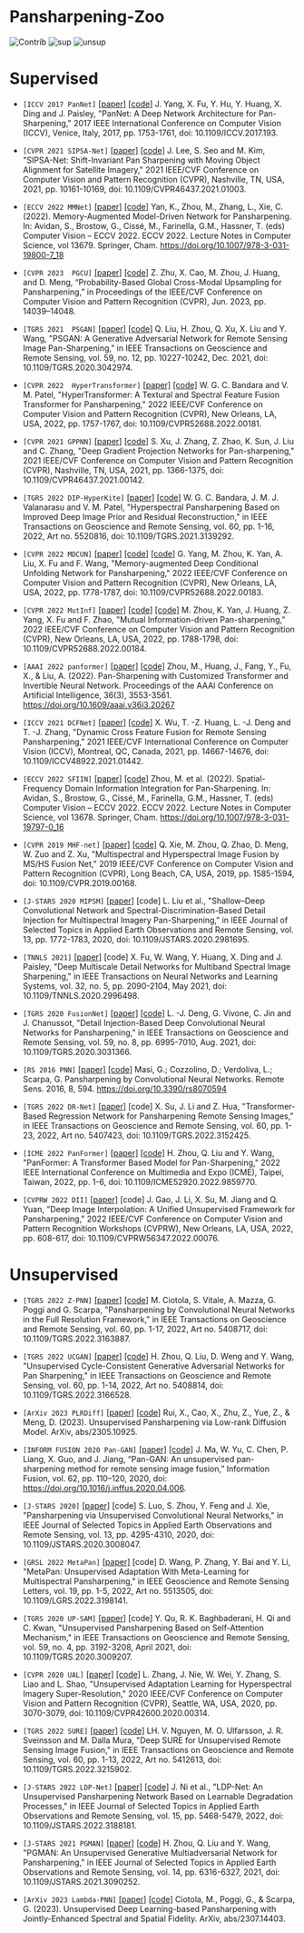 # Pansharpening-Zoo

<img src="https://img.shields.io/badge/Contributions-Welcome-278ea5" alt="Contrib"/>  <img src="https://img.shields.io/badge/Supervised-21-FF6F00" alt="sup"/>  <img src="https://img.shields.io/badge/Unsupervised-12-FF6F00" alt="unsup"/>

# 	Supervised

- `[ICCV 2017 PanNet]`  [[paper]](https://ieeexplore.ieee.org/document/8237455) [[code]](https://github.com/oyam/PanNet-Landsat) J. Yang, X. Fu, Y. Hu, Y. Huang, X. Ding and J. Paisley, "PanNet: A Deep Network Architecture for Pan-Sharpening," 2017 IEEE International Conference on Computer Vision (ICCV), Venice, Italy, 2017, pp. 1753-1761, doi: 10.1109/ICCV.2017.193.

- `[CVPR 2021 SIPSA-Net]` [[paper]](https://ieeexplore.ieee.org/document/9578431) [[code]](https://github.com/brachiohyup/SIPSA) J. Lee, S. Seo and M. Kim, "SIPSA-Net: Shift-Invariant Pan Sharpening with Moving Object Alignment for Satellite Imagery," 2021 IEEE/CVF Conference on Computer Vision and Pattern Recognition (CVPR), Nashville, TN, USA, 2021, pp. 10161-10169, doi: 10.1109/CVPR46437.2021.01003. 

- `[ECCV 2022 MMNet]` [[paper]](https://link.springer.com/chapter/10.1007/978-3-031-19800-7_18) [[code]](https://github.com/Keyu-Yan/MMNet) Yan, K., Zhou, M., Zhang, L., Xie, C. (2022). Memory-Augmented Model-Driven Network for Pansharpening. In: Avidan, S., Brostow, G., Cissé, M., Farinella, G.M., Hassner, T. (eds) Computer Vision – ECCV 2022. ECCV 2022. Lecture Notes in Computer Science, vol 13679. Springer, Cham. https://doi.org/10.1007/978-3-031-19800-7_18 

- `[CVPR 2023  PGCU]` [[paper]](https://arxiv.org/abs/2303.13659) [[code]](https://github.com/Zeyu-Zhu/PGCU) Z. Zhu, X. Cao, M. Zhou, J. Huang, and D. Meng, “Probability-Based Global Cross-Modal Upsampling for Pansharpening,” in Proceedings of the IEEE/CVF Conference on Computer Vision and Pattern Recognition (CVPR), Jun. 2023, pp. 14039–14048. 

- `[TGRS 2021  PSGAN]` [[paper]](https://ieeexplore.ieee.org/document/9306912) [[code]](https://github.com/zhysora/PSGan-Family) Q. Liu, H. Zhou, Q. Xu, X. Liu and Y. Wang, "PSGAN: A Generative Adversarial Network for Remote Sensing Image Pan-Sharpening," in IEEE Transactions on Geoscience and Remote Sensing, vol. 59, no. 12, pp. 10227-10242, Dec. 2021, doi: 10.1109/TGRS.2020.3042974. 

- `[CVPR 2022  HyperTransformer]` [[paper]](https://ieeexplore.ieee.org/document/9880014) [[code]](https://github.com/wgcban/HyperTransformer) W. G. C. Bandara and V. M. Patel, "HyperTransformer: A Textural and Spectral Feature Fusion Transformer for Pansharpening," 2022 IEEE/CVF Conference on Computer Vision and Pattern Recognition (CVPR), New Orleans, LA, USA, 2022, pp. 1757-1767, doi: 10.1109/CVPR52688.2022.00181. 

- `[CVPR 2021 GPPNN]` [[paper]](https://ieeexplore.ieee.org/document/9578619) [[code]](https://github.com/shuangxu96/GPPNN) S. Xu, J. Zhang, Z. Zhao, K. Sun, J. Liu and C. Zhang, "Deep Gradient Projection Networks for Pan-sharpening," 2021 IEEE/CVF Conference on Computer Vision and Pattern Recognition (CVPR), Nashville, TN, USA, 2021, pp. 1366-1375, doi: 10.1109/CVPR46437.2021.00142.  

- `[TGRS 2022 DIP-HyperKite]` [[paper]](https://ieeexplore.ieee.org/document/9664535) [[code]](https://github.com/wgcban/DIP-HyperKite) W. G. C. Bandara, J. M. J. Valanarasu and V. M. Patel, "Hyperspectral Pansharpening Based on Improved Deep Image Prior and Residual Reconstruction," in IEEE Transactions on Geoscience and Remote Sensing, vol. 60, pp. 1-16, 2022, Art no. 5520816, doi: 10.1109/TGRS.2021.3139292.  
  
- `[CVPR 2022 MDCUN]` [[paper]](https://ieeexplore.ieee.org/document/9880283) [[code]](https://github.com/manman1995/Awaresome-pansharpening) [[code]](https://github.com/yggame/MDCUN) G. Yang, M. Zhou, K. Yan, A. Liu, X. Fu and F. Wang, "Memory-augmented Deep Conditional Unfolding Network for Pansharpening," 2022 IEEE/CVF Conference on Computer Vision and Pattern Recognition (CVPR), New Orleans, LA, USA, 2022, pp. 1778-1787, doi: 10.1109/CVPR52688.2022.00183.
  
- `[CVPR 2022 MutInf]` [[paper]](https://ieeexplore.ieee.org/document/9880283) [[code]](https://github.com/manman1995/Awaresome-pansharpening) [[code]](https://github.com/manman1995/Mutual-Information-driven-Pan-sharpening) M. Zhou, K. Yan, J. Huang, Z. Yang, X. Fu and F. Zhao, "Mutual Information-driven Pan-sharpening," 2022 IEEE/CVF Conference on Computer Vision and Pattern Recognition (CVPR), New Orleans, LA, USA, 2022, pp. 1788-1798, doi: 10.1109/CVPR52688.2022.00184.
  
- `[AAAI 2022 panformer]` [[paper]](https://ojs.aaai.org/index.php/AAAI/article/view/20267) [[code]](https://github.com/manman1995/Awaresome-pansharpening) Zhou, M., Huang, J., Fang, Y., Fu, X., & Liu, A. (2022). Pan-Sharpening with Customized Transformer and Invertible Neural Network. Proceedings of the AAAI Conference on Artificial Intelligence, 36(3), 3553-3561. https://doi.org/10.1609/aaai.v36i3.20267

- `[ICCV 2021 DCFNet]` [[paper]](https://ieeexplore.ieee.org/document/9710135) [[code]](https://github.com/XiaoXiao-Woo/UDL) X. Wu, T. -Z. Huang, L. -J. Deng and T. -J. Zhang, "Dynamic Cross Feature Fusion for Remote Sensing Pansharpening," 2021 IEEE/CVF International Conference on Computer Vision (ICCV), Montreal, QC, Canada, 2021, pp. 14667-14676, doi: 10.1109/ICCV48922.2021.01442.

- `[ECCV 2022 SFIIN]` [[paper]](https://link.springer.com/chapter/10.1007/978-3-031-19797-0_16) [[code]](https://github.com/manman1995/Awaresome-pansharpening) Zhou, M. et al. (2022). Spatial-Frequency Domain Information Integration for Pan-Sharpening. In: Avidan, S., Brostow, G., Cissé, M., Farinella, G.M., Hassner, T. (eds) Computer Vision – ECCV 2022. ECCV 2022. Lecture Notes in Computer Science, vol 13678. Springer, Cham. https://doi.org/10.1007/978-3-031-19797-0_16

- `[CVPR 2019 MHF-net]` [[paper]](https://ieeexplore.ieee.org/document/8953470) [[code]](https://github.com/XieQi2015/MHF-net) Q. Xie, M. Zhou, Q. Zhao, D. Meng, W. Zuo and Z. Xu, "Multispectral and Hyperspectral Image Fusion by MS/HS Fusion Net," 2019 IEEE/CVF Conference on Computer Vision and Pattern Recognition (CVPR), Long Beach, CA, USA, 2019, pp. 1585-1594, doi: 10.1109/CVPR.2019.00168.
  
- `[J-STARS 2020 MIPSM]` [[paper]](https://ieeexplore.ieee.org/document/9042292) [code] L. Liu et al., "Shallow–Deep Convolutional Network and Spectral-Discrimination-Based Detail Injection for Multispectral Imagery Pan-Sharpening," in IEEE Journal of Selected Topics in Applied Earth Observations and Remote Sensing, vol. 13, pp. 1772-1783, 2020, doi: 10.1109/JSTARS.2020.2981695.
  
- `[TNNLS 2021]` [[paper]](https://ieeexplore.ieee.org/document/9106801) [code] X. Fu, W. Wang, Y. Huang, X. Ding and J. Paisley, "Deep Multiscale Detail Networks for Multiband Spectral Image Sharpening," in IEEE Transactions on Neural Networks and Learning Systems, vol. 32, no. 5, pp. 2090-2104, May 2021, doi: 10.1109/TNNLS.2020.2996498.
  
- `[TGRS 2020 FusionNet]` [[paper]](https://ieeexplore.ieee.org/document/9240949) [[code]](https://github.com/liangjiandeng/FusionNet) L. -J. Deng, G. Vivone, C. Jin and J. Chanussot, "Detail Injection-Based Deep Convolutional Neural Networks for Pansharpening," in IEEE Transactions on Geoscience and Remote Sensing, vol. 59, no. 8, pp. 6995-7010, Aug. 2021, doi: 10.1109/TGRS.2020.3031366.
  
- `[RS 2016 PNN]` [[paper]](https://www.mdpi.com/2072-4292/8/7/594) [[code]](https://github.com/shenkqtx/PNN) Masi, G.; Cozzolino, D.; Verdoliva, L.; Scarpa, G. Pansharpening by Convolutional Neural Networks. Remote Sens. 2016, 8, 594. https://doi.org/10.3390/rs8070594
  
- `[TGRS 2022 DR-Net]` [[paper]](https://ieeexplore.ieee.org/document/9715116/) [code] X. Su, J. Li and Z. Hua, "Transformer-Based Regression Network for Pansharpening Remote Sensing Images," in IEEE Transactions on Geoscience and Remote Sensing, vol. 60, pp. 1-23, 2022, Art no. 5407423, doi: 10.1109/TGRS.2022.3152425.


- `[ICME 2022 PanFormer]` [[paper]](https://ieeexplore.ieee.org/document/9859770/) [[code]](https://github.com/zhysora/PanFormer) H. Zhou, Q. Liu and Y. Wang, "PanFormer: A Transformer Based Model for Pan-Sharpening," 2022 IEEE International Conference on Multimedia and Expo (ICME), Taipei, Taiwan, 2022, pp. 1-6, doi: 10.1109/ICME52920.2022.9859770.

- `[CVPRW 2022 DII]` [[paper]](https://ieeexplore.ieee.org/document/9857173) [code] J. Gao, J. Li, X. Su, M. Jiang and Q. Yuan, "Deep Image Interpolation: A Unified Unsupervised Framework for Pansharpening," 2022 IEEE/CVF Conference on Computer Vision and Pattern Recognition Workshops (CVPRW), New Orleans, LA, USA, 2022, pp. 608-617, doi: 10.1109/CVPRW56347.2022.00076.



# Unsupervised

+ `[TGRS 2022 Z-PNN]` [[paper]](https://ieeexplore.ieee.org/document/9745494) [[code]](https://github.com/matciotola/Z-PNN) M. Ciotola, S. Vitale, A. Mazza, G. Poggi and G. Scarpa, "Pansharpening by Convolutional Neural Networks in the Full Resolution Framework," in IEEE Transactions on Geoscience and Remote Sensing, vol. 60, pp. 1-17, 2022, Art no. 5408717, doi: 10.1109/TGRS.2022.3163887. 

+ `[TGRS 2022 UCGAN]` [[paper]](https://ieeexplore.ieee.org/document/9755137) [[code]](https://github.com/zhysora/UCGAN) H. Zhou, Q. Liu, D. Weng and Y. Wang, "Unsupervised Cycle-Consistent Generative Adversarial Networks for Pan Sharpening," in IEEE Transactions on Geoscience and Remote Sensing, vol. 60, pp. 1-14, 2022, Art no. 5408814, doi: 10.1109/TGRS.2022.3166528. 
  
+ `[ArXiv 2023 PLRDiff]` [[paper]](https://arxiv.org/abs/2305.10925) [[code]](https://github.com/xyrui/PLRDiff) Rui, X., Cao, X., Zhu, Z., Yue, Z., & Meng, D. (2023). Unsupervised Pansharpening via Low-rank Diffusion Model. ArXiv, abs/2305.10925.

+ `[INFORM FUSION 2020 Pan-GAN]` [[paper]](https://www.sciencedirect.com/science/article/abs/pii/S1566253520302591) [[code]](https://github.com/yuwei998/PanGAN) J. Ma, W. Yu, C. Chen, P. Liang, X. Guo, and J. Jiang, “Pan-GAN: An unsupervised pan-sharpening method for remote sensing image fusion,” Information Fusion, vol. 62, pp. 110–120, 2020, doi: https://doi.org/10.1016/j.inffus.2020.04.006.

+ `[J-STARS 2020]` [[paper]](https://ieeexplore.ieee.org/document/9136909) [code] S. Luo, S. Zhou, Y. Feng and J. Xie, "Pansharpening via Unsupervised Convolutional Neural Networks," in IEEE Journal of Selected Topics in Applied Earth Observations and Remote Sensing, vol. 13, pp. 4295-4310, 2020, doi: 10.1109/JSTARS.2020.3008047. 

+ `[GRSL 2022 MetaPan]` [[paper]](https://ieeexplore.ieee.org/document/9854889) [code] D. Wang, P. Zhang, Y. Bai and Y. Li, "MetaPan: Unsupervised Adaptation With Meta-Learning for Multispectral Pansharpening," in IEEE Geoscience and Remote Sensing Letters, vol. 19, pp. 1-5, 2022, Art no. 5513505, doi: 10.1109/LGRS.2022.3198141.

+ `[TGRS 2020 UP-SAM]` [[paper]](https://ieeexplore.ieee.org/document/9146721) [code] Y. Qu, R. K. Baghbaderani, H. Qi and C. Kwan, "Unsupervised Pansharpening Based on Self-Attention Mechanism," in IEEE Transactions on Geoscience and Remote Sensing, vol. 59, no. 4, pp. 3192-3208, April 2021, doi: 10.1109/TGRS.2020.3009207.

+ `[CVPR 2020 UAL]` [[paper]](https://ieeexplore.ieee.org/document/9157441) [[code]](https://github.com/JiangtaoNie/UAL) L. Zhang, J. Nie, W. Wei, Y. Zhang, S. Liao and L. Shao, "Unsupervised Adaptation Learning for Hyperspectral Imagery Super-Resolution," 2020 IEEE/CVF Conference on Computer Vision and Pattern Recognition (CVPR), Seattle, WA, USA, 2020, pp. 3070-3079, doi: 10.1109/CVPR42600.2020.00314.

+ `[TGRS 2022 SURE]` [[paper]](https://ieeexplore.ieee.org/document/9924190) [[code]](https://github.com/hvn2/Deep-SURE-Fusion) LH. V. Nguyen, M. O. Ulfarsson, J. R. Sveinsson and M. Dalla Mura, "Deep SURE for Unsupervised Remote Sensing Image Fusion," in IEEE Transactions on Geoscience and Remote Sensing, vol. 60, pp. 1-13, 2022, Art no. 5412613, doi: 10.1109/TGRS.2022.3215902.

+ `[J-STARS 2022 LDP-Net]` [[paper]](https://ieeexplore.ieee.org/document/9814841) [[code]](https://github.com/suifenglian/LDP-Net) J. Ni et al., "LDP-Net: An Unsupervised Pansharpening Network Based on Learnable Degradation Processes," in IEEE Journal of Selected Topics in Applied Earth Observations and Remote Sensing, vol. 15, pp. 5468-5479, 2022, doi: 10.1109/JSTARS.2022.3188181.

+ `[J-STARS 2021 PGMAN]` [[paper]](https://ieeexplore.ieee.org/document/9463717) [[code]](https://github.com/zhysora/PGMAN) H. Zhou, Q. Liu and Y. Wang, "PGMAN: An Unsupervised Generative Multiadversarial Network for Pansharpening," in IEEE Journal of Selected Topics in Applied Earth Observations and Remote Sensing, vol. 14, pp. 6316-6327, 2021, doi: 10.1109/JSTARS.2021.3090252.

+ `[ArXiv 2023 Lambda-PNN]` [[paper]](https://arxiv.org/abs/2307.14403) [[code]](https://github.com/matciotola/Lambda-PNN) Ciotola, M., Poggi, G., & Scarpa, G. (2023). Unsupervised Deep Learning-based Pansharpening with Jointly-Enhanced Spectral and Spatial Fidelity. ArXiv, abs/2307.14403.